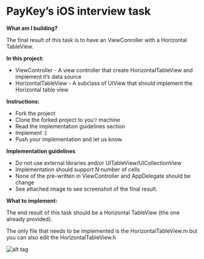 # PayKey’s iOS interview task

**What am I building?**

The final result of this task is to have an ViewConroller with a Horizontal TableView.

**In this project:**
  - ViewController - A view controller that create HorizontalTableView and implement it’s data source 
  - HorizontalTableView - A subclass of UIView that should implement the Horizontal table view

**Instructions:**
  - Fork the project
  - Clone the forked project to you'r machine
  - Read the implementation guidelines section
  - Implement :)
  - Push your implementation and let us know.

**Implementation guidelines**
- Do not use external libraries and/or UITableView/UICollectionView
- Implementation should support N number of cells
- None of the pre-written in ViewController and AppDelegate should be change
- See attached image to see screenshot of the final result.

**What to implement:**

The end result of this task should be a Horizontal TableView (the one already provided).

The only file that needs to be implemented is the HorizontalTableView.m but you can also edit the HorizontalTableView.h

![alt tag](https://github.com/vodio-labs/ios-interview/blob/master/final_result.png)




